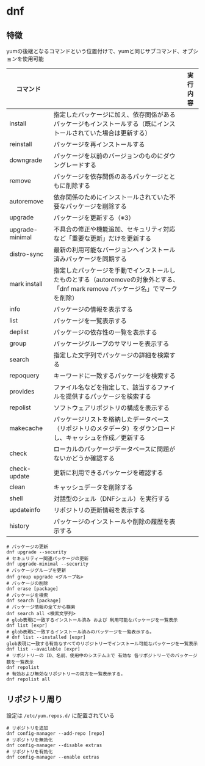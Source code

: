 # dnf
## 特徴
yumの後継となるコマンドという位置付けで、yumと同じサブコマンド、オプションを使用可能

| コマンド        |                                                                                                                                            | 実行内容 |
| --------------- | ------------------------------------------------------------------------------------------------------------------------------------------ | -------- |
| install         | 指定したパッケージに加え、依存関係があるパッケージもインストールする（既にインストールされていた場合は更新する）                           |          |
| reinstall       | パッケージを再インストールする                                                                                                             |          |
| downgrade       | パッケージを以前のバージョンのものにダウングレードする                                                                                     |          |
| remove          | パッケージを依存関係のあるパッケージとともに削除する                                                                                       |          |
| autoremove      | 依存関係のためにインストールされていた不要なパッケージを削除する                                                                           |          |
| upgrade         | パッケージを更新する（※3）                                                                                                                 |          |
| upgrade-minimal | 不具合の修正や機能追加、セキュリティ対応など「重要な更新」だけを更新する                                                             |          |
| distro-sync     | 最新の利用可能なバージョンへインストール済みパッケージを同期する                                                                           |          |
| mark install    | 指定したパッケージを手動でインストールしたものとする（autoremoveの対象外とする、「dnf mark remove パッケージ名」でマークを削除） |          |
| info            | パッケージの情報を表示する                                      |          |
| list            | パッケージを一覧表示する                                        |          |
| deplist         | パッケージの依存性の一覧を表示する                                                                                                         |          |
| group           | パッケージグループのサマリーを表示する                                                                                               |          |
| search          | 指定した文字列でパッケージの詳細を検索する                                                                              |          |
| repoquery       | キーワードに一致するパッケージを検索する                                                                            |          |
| provides        | ファイル名などを指定して、該当するファイルを提供するパッケージを検索する                                                                   |          |
| repolist        | ソフトウェアリポジトリの構成を表示する                                                                                                     |          |
| makecache       | パッケージリストを格納したデータベース（リポジトリのメタデータ）をダウンロードし、キャッシュを作成／更新する                               |          |
| check           | ローカルのパッケージデータベースに問題がないかどうか確認する                                                                               |          |
| check-update    | 更新に利用できるパッケージを確認する                                                                                                       |          |
| clean           | キャッシュデータを削除する                                                                                                                 |          |
| shell           | 対話型のシェル（DNFシェル）を実行する                                                                                                      |          |
| updateinfo      | リポジトリの更新情報を表示する                                                                                                             |          |
| history         | パッケージのインストールや削除の履歴を表示する                                                                                             |          | 

```
# パッケージの更新
dnf upgrade --security
# セキュリティー関連パッケージの更新
dnf upgrade-minimal --security
# パッケージグループを更新
dnf group upgrade <グループ名>
# パッケージの削除
dnf erase [package]
# パッケージを検索
dnf search [package]
# パッケージ情報の全てから検索
dnf search all <検索文字列>
# glob表現に一致するインストール済み および 利用可能なパッケージを一覧表示
dnf list [expr]
# glob表現に一致するインストール済みのパッケージを一覧表示する。
# dnf list --installed [expr]
glob表現に一致する有効なすべてのリポジトリーでインストール可能なパッケージを一覧表示
dnf list --available [expr]
# リポジトリーの ID、名前、使用中のシステム上で 有効な 各リポジトリーでのパッケージ数を一覧表示
dnf repolist
# 有効および無効なリポジトリーの両方を一覧表示する。
dnf repolist all
```
## リポジトリ周り
設定は `/etc/yum.repos.d/` に配置されている
```
# リポジトリを追加
dnf config-manager --add-repo [repo]
# リポジトリを無効化
dnf config-manager --disable extras
# リポジトリを有効化
dnf config-manager --enable extras
```

